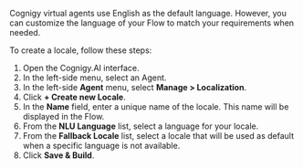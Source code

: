 Cognigy virtual agents use English as the default language. However, you can customize the language of your Flow to match your requirements when needed.

To create a locale, follow these steps:

1. Open the Cognigy.AI interface.
2. In the left-side menu, select an Agent.
3. In the left-side **Agent** menu, select **Manage > Localization**.
4. Click **+ Create new Locale**.
5. In the **Name** field, enter a unique name of the locale. This name will be displayed in the Flow.
6. From the **NLU Language** list, select a language for your locale.
7. From the **Fallback Locale** list, select a locale that will be used as default when a specific language is not available.
8. Click **Save & Build**.